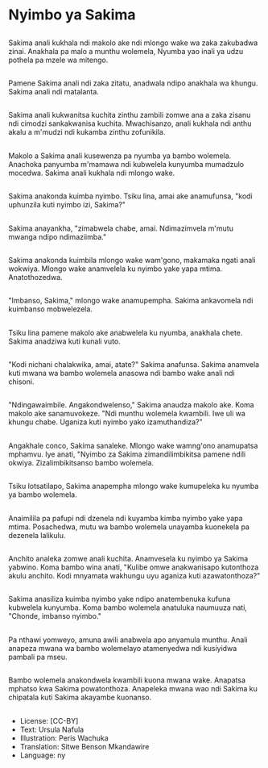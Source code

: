 # Nyimbo ya Sakima

##
Sakima anali kukhala ndi makolo ake ndi mlongo wake wa zaka zakubadwa zinai. Anakhala pa malo a munthu wolemela, Nyumba yao inali ya udzu pothela pa mzele wa mitengo.

##
Pamene Sakima anali ndi zaka zitatu, anadwala ndipo anakhala wa khungu. Sakima anali ndi matalanta.

##
Sakima anali kukwanitsa kuchita zinthu zambili zomwe ana a zaka zisanu ndi cimodzi sankakwanisa kuchita. Mwachisanzo, anali kukhala ndi anthu akalu a m'mudzi ndi kukamba zinthu zofunikila.

##
Makolo a Sakima anali kusewenza pa nyumba ya bambo wolemela. Anachoka panyumba m'mamawa ndi kubwelela kunyumba mumadzulo mocedwa. Sakima anali kukhala ndi mlongo wake.

##
Sakima anakonda kuimba nyimbo. Tsiku lina, amai ake anamufunsa, "kodi uphunzila kuti nyimbo izi, Sakima?"

##
Sakima anayankha, "zimabwela chabe, amai. Ndimazimvela m'mutu mwanga ndipo ndimaziimba."

##
Sakima anakonda kuimbila mlongo wake wam'gono, makamaka ngati anali wokwiya. Mlongo wake anamvelela ku nyimbo yake yapa mtima. Anatothozedwa.

##
"Imbanso, Sakima," mlongo wake anamupempha. Sakima ankavomela ndi kuimbanso mobwelezela.

##
Tsiku lina pamene makolo ake anabwelela ku nyumba, anakhala chete. Sakima anadziwa kuti kunali vuto.

##
"Kodi nichani chalakwika, amai, atate?" Sakima anafunsa. Sakima anamvela kuti mwana wa bambo wolemela anasowa ndi bambo wake anali ndi chisoni.

##
"Ndingawaimbile. Angakondwelenso," Sakima anaudza makolo ake. Koma makolo ake sanamuvokeze. "Ndi munthu wolemela kwambili. Iwe uli wa khungu chabe. Uganiza kuti nyimbo yako izamuthandiza?"

##
Angakhale conco, Sakima sanaleke. Mlongo wake wamng'ono anamupatsa mphamvu. Iye anati, "Nyimbo za Sakima zimandilimbikitsa pamene ndili okwiya. Zizalimbikitsanso bambo wolemela.

##
Tsiku lotsatilapo, Sakima anapempha mlongo wake kumupeleka ku nyumba ya bambo wolemela.

##
Anaimilila pa pafupi ndi dzenela ndi kuyamba kimba nyimbo yake yapa mtima. Posachedwa, mutu wa bambo wolemela unayamba kuonekela pa dezenela lalikulu.

##
Anchito analeka zomwe anali kuchita. Anamvesela ku nyimbo ya Sakima yabwino. Koma bambo wina anati, "Kulibe omwe anakwanisapo kutonthoza akulu anchito. Kodi mnyamata wakhungu uyu aganiza kuti azawatonthoza?"

##
Sakima anasiliza kuimba nyimbo yake ndipo anatembenuka kufuna kubwelela kunyumba. Koma bambo wolemela anatuluka naumuuza nati, "Chonde, imbanso nyimbo."

##
Pa nthawi yomweyo, amuna awili anabwela apo anyamula munthu. Anali anapeza mwana wa bambo wolemelayo atamenyedwa ndi kusiyidwa pambali pa mseu.

##
Bambo wolemela anakondwela kwambili kuona mwana wake. Anapatsa mphatso kwa Sakima powatonthoza. Anapeleka mwana wao ndi Sakima ku chipatala kuti Sakima akayambe kuonanso.

##
* License: [CC-BY]
* Text: Ursula Nafula
* Illustration: Peris Wachuka
* Translation: Sitwe Benson Mkandawire
* Language: ny
